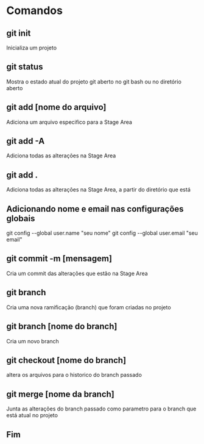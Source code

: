# Comandos

## git init

Inicializa um projeto

## git status

Mostra o estado atual do projeto git aberto no git bash ou no diretório aberto

## git add [nome do arquivo]

Adiciona um arquivo especifico para a Stage Area

## git add -A

Adiciona todas as alterações na Stage Area

## git add .

Adiciona todas as alterações na Stage Area, a partir do diretório que está

## Adicionando nome e email nas configurações globais

git config --global user.name "seu nome"
git config --global user.email "seu email"

## git commit -m [mensagem]

Cria um commit das alterações que estão na Stage Area

## git branch

Cria uma nova ramificação (branch) que foram criadas no projeto

## git branch [nome do branch]

Cria um novo branch

## git checkout [nome do branch]

altera os arquivos para o historico do branch passado

## git merge [nome da branch]

Junta as alterações do branch passado como parametro para o branch que está atual no projeto


## Fim